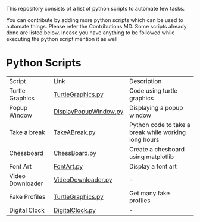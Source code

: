 This repository consists of a list of python scripts to automate few tasks.

You can contribute by adding more python scripts which can be used to automate things. Please refer the Contributions.MD. Some scripts already done are listed below.
Incase you have anything to be followed while executing the python script mention it as well


# Python Scripts

<table>
    <tr>
        <td>Script</td>
        <td>Link</td>
        <td>Description</td>
    </tr>
    <tr>
        <td>Turtle Graphics</td>
        <td><a href="https://github.com/aarjavpatni/Python-Scripts/blob/master/TurtleGraphics.py">TurtleGraphics.py<a></td>
        <td>Code using turtle graphics</td>
    </tr>
    <tr>
        <td>Popup Window</td>
        <td><a href="https://github.com/aarjavpatni/Python-Scripts/blob/master/DisplayPopupWindow.py">DisplayPopupWindow.py<a></td>
        <td>Displaying a popup window</td>
    </tr>
    <tr>
        <td>Take a break</td>
        <td><a href="https://github.com/aarjavpatni/Python-Scripts/blob/master/TakeABreak.py">TakeABreak.py<a></td>
        <td>Python code to take a break while working long hours</td>
    </tr>
    <tr>
        <td>Chessboard</td>
        <td><a href="https://github.com/aarjavpatni/Python-Scripts/blob/master/ChessBoard.py">ChessBoard.py<a></td>
        <td>Create a chesboard using matplotlib</td>
    </tr>
    <tr>
        <td>Font Art</td>
        <td><a href="https://github.com/aarjavpatni/Python-Scripts/blob/master/FontArt.py">FontArt.py<a></td>
        <td>Display a font art</td>
    </tr>
    <tr>
        <td>Video Downloader</td>
        <td><a href="https://github.com/aarjavpatni/Python-Scripts/blob/master/VideoDownloader.py">VideoDownloader.py<a></td>
        <td>-</td>
    </tr>
    <tr>
        <td>Fake Profiles</td>
        <td><a href="https://github.com/aarjavpatni/Python-Scripts/blob/master/FakeProfile.py">TurtleGraphics.py<a></td>
        <td>Get many fake profiles</td>
    </tr>
    <tr>
        <td>Digital Clock</td>
        <td><a href="https://github.com/aarjavpatni/Python-Scripts/blob/master/DigitalClock.py">DigitalClock.py<a></td>
        <td>-</td>
    </tr>
</table>
